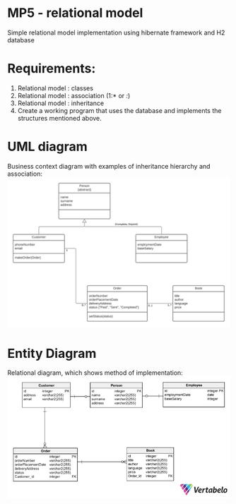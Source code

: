 # MP5 - relational model
Simple relational model implementation using hibernate framework and H2 database

# Requirements:
1. Relational model : classes
2. Relational model : association (1:* or *:*)
3. Relational model : inheritance
4. Create a working program that uses the database and implements the structures mentioned above.

# UML diagram
Business context diagram with examples of inheritance hierarchy and association:
<img src="diagrams/MP5%20-%20umlDiagram.png">

# Entity Diagram
Relational diagram, which shows method of implementation:
<img src="diagrams/MP5%20-%20entityDiagram.png">
